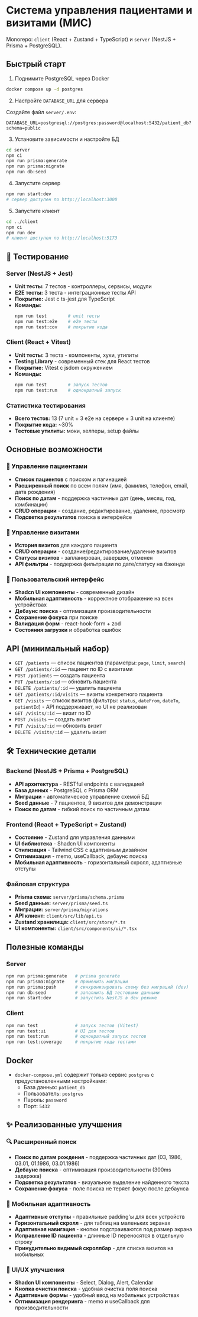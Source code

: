 # Система управления пациентами и визитами (МИС)

Monorepo: `client` (React + Zustand + TypeScript) и `server` (NestJS + Prisma + PostgreSQL).

## Быстрый старт

1. Поднимите PostgreSQL через Docker

```bash
docker compose up -d postgres
```

2. Настройте `DATABASE_URL` для сервера

Создайте файл `server/.env`:

```
DATABASE_URL=postgresql://postgres:password@localhost:5432/patient_db?schema=public
```

3. Установите зависимости и настройте БД

```bash
cd server
npm ci
npm run prisma:generate
npm run prisma:migrate
npm run db:seed
```

4. Запустите сервер

```bash
npm run start:dev
# сервер доступен по http://localhost:3000
```

5. Запустите клиент

```bash
cd ../client
npm ci
npm run dev
# клиент доступен по http://localhost:5173
```

## 🧪 Тестирование

### **Server (NestJS + Jest)**
- **Unit тесты:** 7 тестов - контроллеры, сервисы, модули
- **E2E тесты:** 3 теста - интеграционные тесты API
- **Покрытие:** Jest с ts-jest для TypeScript
- **Команды:**
  ```bash
  npm run test        # unit тесты
  npm run test:e2e    # e2e тесты
  npm run test:cov    # покрытие кода
  ```

### **Client (React + Vitest)**
- **Unit тесты:** 3 теста - компоненты, хуки, утилиты
- **Testing Library** - современный стек для React тестов
- **Покрытие:** Vitest с jsdom окружением
- **Команды:**
  ```bash
  npm run test        # запуск тестов
  npm run test:run    # однократный запуск
  ```

### **Статистика тестирования**
- **Всего тестов:** 13 (7 unit + 3 e2e на сервере + 3 unit на клиенте)
- **Покрытие кода:** ~30% 
- **Тестовые утилиты:** моки, хелперы, setup файлы

## Основные возможности

### 🏥 Управление пациентами

- **Список пациентов** с поиском и пагинацией
- **Расширенный поиск** по всем полям (имя, фамилия, телефон, email, дата рождения)
- **Поиск по датам** - поддержка частичных дат (день, месяц, год, комбинации)
- **CRUD операции** - создание, редактирование, удаление, просмотр
- **Подсветка результатов** поиска в интерфейсе

### 🏥 Управление визитами

- **История визитов** для каждого пациента
- **CRUD операции** - создание/редактирование/удаление визитов
- **Статусы визитов** - запланирован, завершен, отменен
- **API фильтры** - поддержка фильтрации по дате/статусу на бэкенде

### 🎨 Пользовательский интерфейс

- **Shadcn UI компоненты** - современный дизайн
- **Мобильная адаптивность** - корректное отображение на всех устройствах
- **Дебаунс поиска** - оптимизация производительности
- **Сохранение фокуса** при поиске
- **Валидация форм** - react-hook-form + zod
- **Состояния загрузки** и обработка ошибок

## API (минимальный набор)

- `GET /patients` — список пациентов (параметры: `page`, `limit`, `search`)
- `GET /patients/:id` — пациент по ID с визитами
- `POST /patients` — создать пациента
- `PUT /patients/:id` — обновить пациента
- `DELETE /patients/:id` — удалить пациента
- `GET /patients/:id/visits` — визиты конкретного пациента
- `GET /visits` — список визитов (фильтры: `status`, `dateFrom`, `dateTo`, `patientId`) - API поддерживает, но UI не реализован
- `GET /visits/:id` — визит по ID
- `POST /visits` — создать визит
- `PUT /visits/:id` — обновить визит
- `DELETE /visits/:id` — удалить визит

## 🛠 Технические детали

### Backend (NestJS + Prisma + PostgreSQL)

- **API архитектура** - RESTful endpoints с валидацией
- **База данных** - PostgreSQL с Prisma ORM
- **Миграции** - автоматическое управление схемой БД
- **Seed данные** - 7 пациентов, 9 визитов для демонстрации
- **Поиск по датам** - гибкий поиск по частичным датам

### Frontend (React + TypeScript + Zustand)

- **Состояние** - Zustand для управления данными
- **UI библиотека** - Shadcn UI компоненты
- **Стилизация** - Tailwind CSS с адаптивным дизайном
- **Оптимизация** - memo, useCallback, дебаунс поиска
- **Мобильная адаптивность** - горизонтальный скролл, адаптивные отступы

### Файловая структура

- **Prisma схема:** `server/prisma/schema.prisma`
- **Seed данные:** `server/prisma/seed.ts`
- **Миграции:** `server/prisma/migrations`
- **API клиент:** `client/src/lib/api.ts`
- **Zustand хранилища:** `client/src/store/*.ts`
- **UI компоненты:** `client/src/components/ui/*.tsx`

## Полезные команды

### Server
```bash
npm run prisma:generate   # prisma generate
npm run prisma:migrate    # применить миграции
npm run prisma:push       # синхронизировать схему без миграций (dev)
npm run db:seed           # заполнить БД тестовыми данными
npm run start:dev         # запустить NestJS в dev режиме
```

### Client
```bash
npm run test              # запуск тестов (Vitest)
npm run test:ui           # UI для тестов
npm run test:run          # однократный запуск тестов
npm run test:coverage     # покрытие кода тестами
```

## Docker

- `docker-compose.yml` содержит только сервис `postgres` с предустановленными настройками:
  - База данных: `patient_db`
  - Пользователь: `postgres`
  - Пароль: `password`
  - Порт: `5432`

## ✨ Реализованные улучшения

### 🔍 Расширенный поиск

- **Поиск по датам рождения** - поддержка частичных дат (03, 1986, 03.01, 01.1986, 03.01.1986)
- **Дебаунс поиска** - оптимизация производительности (300ms задержка)
- **Подсветка результатов** - визуальное выделение найденного текста
- **Сохранение фокуса** - поле поиска не теряет фокус после дебаунса

### 📱 Мобильная адаптивность

- **Адаптивные отступы** - правильные padding'ы для всех устройств
- **Горизонтальный скролл** - для таблиц на маленьких экранах
- **Адаптивная навигация** - кнопки подстраиваются под размер экрана
- **Исправление ID пациента** - длинные ID переносятся в отдельную строку
- **Принудительно видимый скроллбар** - для списка визитов на мобильных

### 🎨 UI/UX улучшения

- **Shadcn UI компоненты** - Select, Dialog, Alert, Calendar
- **Кнопка очистки поиска** - удобная очистка поля поиска
- **Адаптивные формы** - удобный ввод на мобильных устройствах
- **Оптимизация рендеринга** - memo и useCallback для производительности

